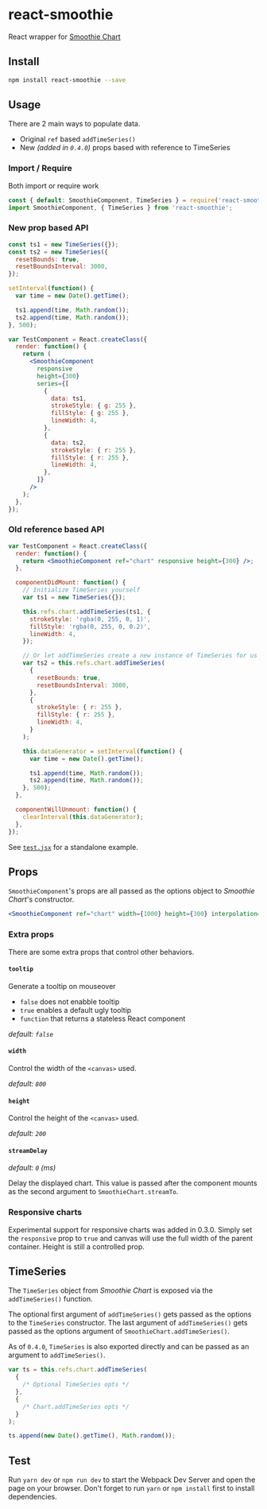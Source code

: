 # react-smoothie

React wrapper for [Smoothie Chart](http://smoothiecharts.org/)

## Install

```bash
npm install react-smoothie --save
```

## Usage

There are 2 main ways to populate data.

- Original `ref` based `addTimeSeries()`
- New _(added in `0.4.0`)_ props based with reference to TimeSeries

### Import / Require

Both import or require work

```javascript
const { default: SmoothieComponent, TimeSeries } = require('react-smoothie');
import SmoothieComponent, { TimeSeries } from 'react-smoothie';
```

### New prop based API

```jsx
const ts1 = new TimeSeries({});
const ts2 = new TimeSeries({
  resetBounds: true,
  resetBoundsInterval: 3000,
});

setInterval(function() {
  var time = new Date().getTime();

  ts1.append(time, Math.random());
  ts2.append(time, Math.random());
}, 500);

var TestComponent = React.createClass({
  render: function() {
    return (
      <SmoothieComponent
        responsive
        height={300}
        series={[
          {
            data: ts1,
            strokeStyle: { g: 255 },
            fillStyle: { g: 255 },
            lineWidth: 4,
          },
          {
            data: ts2,
            strokeStyle: { r: 255 },
            fillStyle: { r: 255 },
            lineWidth: 4,
          },
        ]}
      />
    );
  },
});
```

### Old reference based API

```jsx
var TestComponent = React.createClass({
  render: function() {
    return <SmoothieComponent ref="chart" responsive height={300} />;
  },

  componentDidMount: function() {
    // Initialize TimeSeries yourself
    var ts1 = new TimeSeries({});

    this.refs.chart.addTimeSeries(ts1, {
      strokeStyle: 'rgba(0, 255, 0, 1)',
      fillStyle: 'rgba(0, 255, 0, 0.2)',
      lineWidth: 4,
    });

    // Or let addTimeSeries create a new instance of TimeSeries for us
    var ts2 = this.refs.chart.addTimeSeries(
      {
        resetBounds: true,
        resetBoundsInterval: 3000,
      },
      {
        strokeStyle: { r: 255 },
        fillStyle: { r: 255 },
        lineWidth: 4,
      }
    );

    this.dataGenerator = setInterval(function() {
      var time = new Date().getTime();

      ts1.append(time, Math.random());
      ts2.append(time, Math.random());
    }, 500);
  },

  componentWillUnmount: function() {
    clearInterval(this.dataGenerator);
  },
});
```

See [`test.jsx`](test.jsx) for a standalone example.

## Props

`SmoothieComponent`'s props are all passed as the options object to _Smoothie Chart_'s constructor.

```jsx
<SmoothieComponent ref="chart" width={1000} height={300} interpolation="step" />
```

### Extra props

There are some extra props that control other behaviors.

#### `tooltip`

Generate a tooltip on mouseover

- `false` does not enabble tooltip
- `true` enables a default ugly tooltip
- `function` that returns a stateless React component

_default: `false`_

#### `width`

Control the width of the `<canvas>` used.

_default: `800`_

#### `height`

Control the height of the `<canvas>` used.

_default: `200`_

#### `streamDelay`

_default: `0` (ms)_

Delay the displayed chart. This value is passed after the component mounts as the second argument to `SmoothieChart.streamTo`.

### Responsive charts

Experimental support for responsive charts was added in 0.3.0.
Simply set the `responsive` prop to `true` and canvas will use the full width of the parent container.
Height is still a controlled prop.

## TimeSeries

The `TimeSeries` object from _Smoothie Chart_ is exposed via the `addTimeSeries()` function.

The optional first argument of `addTimeSeries()` gets passed as the options to the `TimeSeries` constructor.
The last argument of `addTimeSeries()` gets passed as the options argument of `SmoothieChart.addTimeSeries()`.

As of `0.4.0`, `TimeSeries` is also exported directly and can be passed as an argument to `addTimeSeries()`.

```jsx
var ts = this.refs.chart.addTimeSeries(
  {
    /* Optional TimeSeries opts */
  },
  {
    /* Chart.addTimeSeries opts */
  }
);

ts.append(new Date().getTime(), Math.random());
```

## Test

Run `yarn dev` or `npm run dev` to start the Webpack Dev Server and open the page on your browser.
Don't forget to run `yarn` or `npm install` first to install dependencies.
